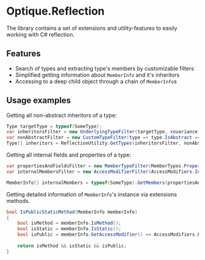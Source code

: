 # Optique.Reflection

The library contains a set of extensions and utility-features to easily working with C# reflection.

## Features
- Search of types and extracting type's members by customizable filters
- Simplified getting information about `MemberInfo` and it's inheritors
- Accessing to a deep child object through a chain of `MemberInfo`s

## Usage examples

Getting all non-abstract inheritors of a type:
```csharp
Type targetType = typeof(SomeType);
var inheritorsFilter = new UnderlyingTypeFilter(targetType, covariance: true, includeTargetType: false);
var nonAbstractFilter = new CustomTypeFilter(type => type.IsAbstract == false);
Type[] inheritors = ReflectionUtility.GetTypes(inheritorsFilter, nonAbstractFilter);
```

Getting all internal fields and properties of a type:
```csharp
var propertiesAndFieldsFilter = new MemberTypeFilter(MemberTypes.Property | MemberTypes.Field);
var internalMembersFilter = new AccessModifierFilter(AccessModifiers.Internal);

MemberInfo[] internalMembers = typeof(SomeType).GetMembers(propertiesAndFieldsFilter, internalMembersFilter);
```

Getting detailed information of `MemberInfo`'s instance via extensions methods.
```csharp
bool IsPublicStaticMethod(MemberInfo memberInfo)
{
    bool isMethod = memberInfo.IsMethod();
    bool isStatic = memberInfo.IsStatic();
    bool isPublic = memberInfo.GetAccessModifier() == AccessModifiers.Public;
    
    return isMethod && isStatic && isPublic;
}
```
